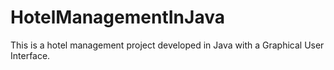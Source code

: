 # HotelManagementInJava
This is a hotel management project developed in Java with a Graphical User Interface. 
